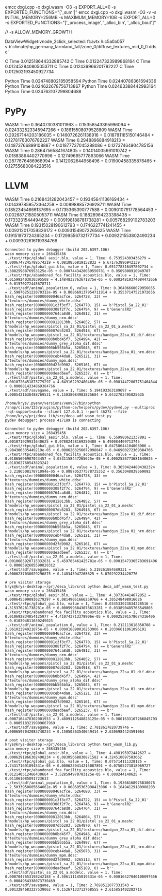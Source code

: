 emcc dxgi.cpp -o dxgi.wasm -O3 -s EXPORT_ALL=0 -s EXPORTED_FUNCTIONS="['_sum']"
emcc dxgi.cpp -o dxgi.wasm -O3 -v -s INITIAL_MEMORY=256MB -s MAXIMUM_MEMORY=1GB -s EXPORT_ALL=0 -s EXPORTED_FUNCTIONS="['_process_image', '_alloc_bin', '_alloc_bout']"

// -s ALLOW_MEMORY_GROWTH 

DataViewWidget:vnode_2click_selected: ft:avtx h:c5a0a057 v:b'climate/hp_germany_farmland_fall/zone_0/diffuse_textures_mid_0_0.ddsc'

C Time 0.012518644332885742
C Time 0.012247323989868164
C Time 0.012452840805053711
C Time 0.012439966201782227
C Time 0.012502193450927734

Python Time 0.024748802185058594
Python Time 0.02440786361694336
Python Time 0.024622678756713867
Python Time 0.02463388442993164
Python Time 0.024763107299804688

# PyPy
WASM Time 0.3640730381011963 =  0.15358543395996094 + 0.024332523345947266 + 0.18615508079528809
WASM Time 0.29267144203186035 =  0.1460726261138916 + 0.018781185150146484 + 0.12781763076782227
WASM Time 0.2948896884918213 =  0.14873766899108887 + 0.01877737045288086 + 0.12737464904785156
WASM Time 0.28647565841674805 =  0.14014005661010742 + 0.01883864402770996 + 0.12749695777893066
WASM Time 0.2877676486968994 =  0.1412062644958496 + 0.01900458335876465 + 0.12755680084228516

# LLVM
WASM Time 0.2168431282043457 =  0.19345641136169434 + 0.014397859573364258 + 0.00898885726928711
WASM Time 0.18523454666137695 =  0.1735365390777588 + 0.009010791778564453 + 0.002687215805053711
WASM Time 0.18828964233398438 =  0.1733231544494629 + 0.009198188781738281 + 0.005768299102783203
WASM Time 0.19315028190612793 =  0.1746227741241455 + 0.009212017059326172 + 0.00931549072265625
WASM Time 0.19151973724365234 =  0.17299556732177734 + 0.009221553802490234 + 0.009302616119384766


```
Connected to pydev debugger (build 202.6397.106)
wasm memory size = 268435456
../test/rtpc/global_aesir.blo, value = 1, Time: 6.753524303436279 = 0.0006747245788574219 + 0.0810856819152832 + 6.671763896942139
../test/rtpc/global_gui.blo, value = 1, Time: 0.051778316497802734 = 5.3882598876953125e-05 + 0.0007443428039550781 + 0.0509800910949707
../test/rtpc/abandoned_foa_facility_acoustics.blo, value = 1, Time: 0.015992403030395508 = 4.1484832763671875e-05 + 0.00024819374084472656 + 0.01570272445678711
../test/adf/animal_population_0, value = 1, Time: 0.36406660079956055 = 2.5987625122070312e-05 + 0.008669137954711914 + 0.35537147521972656
hash_register(00000000046acfce, 5264728, 33) == b'textures/dummies/dummy_white.ddsc'
hash_register(000000001c3f3cf7, 5264770, 15) == b'Pistol_Sa_22_01'
hash_register(00000000308f2f7c, 5264794, 9) == b'GeneralR2'
hash_register(00000000764ca8d0, 5264812, 31) == b'textures/dummies/dummy_nrm.ddsc'
hash_register(00000000812013bb, 5264852, 57) == b'models/hp_weapons/pistol_sa_22_01/pistol_sa_22_01_a.meshc'
hash_register(0000000087db5283, 5264918, 67) == b'models/hp_weapons/pistol_sa_22_01/textures/handgun_22sa_01_dif.ddsc'
hash_register(00000000b0bd45f7, 5264994, 42) == b'textures/dummies/dummy_grey_alpha_dif.ddsc'
hash_register(00000000bb565b5a, 5265045, 67) == b'models/hp_weapons/pistol_sa_22_01/textures/handgun_22sa_01_nrm.ddsc'
hash_register(00000000ceb44da8, 5265121, 31) == b'textures/dummies/dummy_mpm.ddsc'
hash_register(00000000d2fd9902, 5265161, 67) == b'models/hp_weapons/pistol_sa_22_01/textures/handgun_22sa_01_mpm.ddsc'
hash_register(00000000deadbeef, 5265237, 0) == b''
../test/adf/pistol_sa_22_01_a.modelc, value = 1, Time: 0.0010726451873779297 = 4.649162292480469e-05 + 0.00014472007751464844 + 0.0008814334869384766
../test/adf/savegame, value = 1, Time: 5.194193363189697 = 0.0005421638488769531 + 0.15038084983825684 + 5.0432703495025635

/home/krys/.pyenv/versions/venv37/bin/python /snap/clion/123/plugins/python-ce/helpers/pydev/pydevd.py --multiproc --qt-support=auto --client 127.0.0.1 --port 46273 --file /home/krys/prj/deca_lib/src/deca_adf_wasm_test.py
pydev debugger: process 417189 is connecting

Connected to pydev debugger (build 202.6397.106)
wasm memory size = 268435456
../test/rtpc/global_aesir.blo, value = 1, Time: 6.569980621337891 = 0.001071929931640625 + 0.07882428169250488 + 6.490084409713745
../test/rtpc/global_gui.blo, value = 1, Time: 0.04758644104003906 = 5.984306335449219e-05 + 0.0006263256072998047 + 0.046900272369384766
../test/rtpc/abandoned_foa_facility_acoustics.blo, value = 1, Time: 0.01865696907043457 = 4.0531158447265625e-05 + 0.0002536773681640625 + 0.018362760543823242
../test/adf/animal_population_0, value = 1, Time: 0.36504244804382324 = 3.218650817871094e-05 + 0.008705377578735352 + 0.3563048839569092
hash_register(00000000046acfce, 5264728, 33) == b'textures/dummies/dummy_white.ddsc'
hash_register(000000001c3f3cf7, 5264770, 15) == b'Pistol_Sa_22_01'
hash_register(00000000308f2f7c, 5264794, 9) == b'GeneralR2'
hash_register(00000000764ca8d0, 5264812, 31) == b'textures/dummies/dummy_nrm.ddsc'
hash_register(00000000812013bb, 5264852, 57) == b'models/hp_weapons/pistol_sa_22_01/pistol_sa_22_01_a.meshc'
hash_register(0000000087db5283, 5264918, 67) == b'models/hp_weapons/pistol_sa_22_01/textures/handgun_22sa_01_dif.ddsc'
hash_register(00000000b0bd45f7, 5264994, 42) == b'textures/dummies/dummy_grey_alpha_dif.ddsc'
hash_register(00000000bb565b5a, 5265045, 67) == b'models/hp_weapons/pistol_sa_22_01/textures/handgun_22sa_01_nrm.ddsc'
hash_register(00000000ceb44da8, 5265121, 31) == b'textures/dummies/dummy_mpm.ddsc'
hash_register(00000000d2fd9902, 5265161, 67) == b'models/hp_weapons/pistol_sa_22_01/textures/handgun_22sa_01_mpm.ddsc'
hash_register(00000000deadbeef, 5265237, 0) == b''
../test/adf/pistol_sa_22_01_a.modelc, value = 1, Time: 0.0010685920715332031 = 5.459785461425781e-05 + 0.00015473365783691406 + 0.0008592605590820312
../test/adf/savegame, value = 1, Time: 5.219261884689331 = 0.0006237030029296875 + 0.148345947265625 + 5.070292234420776

# pre visitor storage
krys@krys-desktop:~/prj/deca_lib/src$ python deca_adf_wasm_test.py 
wasm memory size = 268435456
../test/rtpc/global_aesir.blo, value = 1, Time: 4.387384414672852 = 0.0006453990936279297 + 0.08149051666259766 + 4.305248498916626
../test/rtpc/global_gui.blo, value = 1, Time: 0.034533023834228516 = 4.315376281738281e-05 + 0.0005993843078613281 + 0.033890485763549805
../test/rtpc/abandoned_foa_facility_acoustics.blo, value = 1, Time: 0.010692834854125977 = 4.410743713378906e-05 + 0.00025391578674316406 + 0.010394811630249023
../test/adf/animal_population_0, value = 1, Time: 0.212113618850708 = 2.86102294921875e-05 + 0.009018898010253906 + 0.20306611061096191
hash_register(00000000046acfce, 5264728, 33) == b'textures/dummies/dummy_white.ddsc'
hash_register(000000001c3f3cf7, 5264770, 15) == b'Pistol_Sa_22_01'
hash_register(00000000308f2f7c, 5264794, 9) == b'GeneralR2'
hash_register(00000000764ca8d0, 5264812, 31) == b'textures/dummies/dummy_nrm.ddsc'
hash_register(00000000812013bb, 5264852, 57) == b'models/hp_weapons/pistol_sa_22_01/pistol_sa_22_01_a.meshc'
hash_register(0000000087db5283, 5264918, 67) == b'models/hp_weapons/pistol_sa_22_01/textures/handgun_22sa_01_dif.ddsc'
hash_register(00000000b0bd45f7, 5264994, 42) == b'textures/dummies/dummy_grey_alpha_dif.ddsc'
hash_register(00000000bb565b5a, 5265045, 67) == b'models/hp_weapons/pistol_sa_22_01/textures/handgun_22sa_01_nrm.ddsc'
hash_register(00000000ceb44da8, 5265121, 31) == b'textures/dummies/dummy_mpm.ddsc'
hash_register(00000000d2fd9902, 5265161, 67) == b'models/hp_weapons/pistol_sa_22_01/textures/handgun_22sa_01_mpm.ddsc'
hash_register(00000000deadbeef, 5265237, 0) == b''
../test/adf/pistol_sa_22_01_a.modelc, value = 1, Time: 0.0007164478302001953 = 3.4809112548828125e-05 + 0.0001633167266845703 + 0.0005183219909667969
../test/adf/savegame, value = 1, Time: 2.7818617820739746 = 0.0006597042083740234 + 0.15050363540649414 + 2.6306984424591064

# post visitor storage
krys@krys-desktop:~/prj/deca_lib/src$ python test_wasm_lib.py 
wasm memory size = 268435456
../test/rtpc/global_aesir.blo, value = 1, Time: 4.408195972442627 = 0.0006291866302490234 + 0.08305668830871582 + 4.324510097503662
../test/rtpc/global_gui.blo, value = 1, Time: 0.075714111328125 = 3.743171691894531e-05 + 0.0006239414215087891 + 0.07505273818969727
../test/rtpc/abandoned_foa_facility_acoustics.blo, value = 1, Time: 0.012140512466430664 = 3.528594970703125e-05 + 0.000244140625 + 0.011861085891723633
../test/adf/animal_population_0, value = 1, Time: 0.19366168975830078 = 2.5033950805664062e-05 + 0.008695363998413086 + 0.18494129180908203
hash_register(00000000046acfce, 5264680, 33) == b'textures/dummies/dummy_white.ddsc'
hash_register(000000001c3f3cf7, 5264722, 15) == b'Pistol_Sa_22_01'
hash_register(00000000308f2f7c, 5264746, 9) == b'GeneralR2'
hash_register(00000000764ca8d0, 5264764, 31) == b'textures/dummies/dummy_nrm.ddsc'
hash_register(00000000812013bb, 5264804, 57) == b'models/hp_weapons/pistol_sa_22_01/pistol_sa_22_01_a.meshc'
hash_register(0000000087db5283, 5264870, 67) == b'models/hp_weapons/pistol_sa_22_01/textures/handgun_22sa_01_dif.ddsc'
hash_register(00000000b0bd45f7, 5264946, 42) == b'textures/dummies/dummy_grey_alpha_dif.ddsc'
hash_register(00000000bb565b5a, 5264997, 67) == b'models/hp_weapons/pistol_sa_22_01/textures/handgun_22sa_01_nrm.ddsc'
hash_register(00000000ceb44da8, 5265073, 31) == b'textures/dummies/dummy_mpm.ddsc'
hash_register(00000000d2fd9902, 5265113, 67) == b'models/hp_weapons/pistol_sa_22_01/textures/handgun_22sa_01_mpm.ddsc'
hash_register(00000000deadbeef, 5265189, 0) == b''
../test/adf/pistol_sa_22_01_a.modelc, value = 1, Time: 0.0007047653198242188 = 4.506111145019531e-05 + 0.00016427040100097656 + 0.0004954338073730469
../test/adf/savegame, value = 1, Time: 2.7698512077331543 = 0.0013284683227539062 + 0.15267133712768555 + 2.615851402282715

```